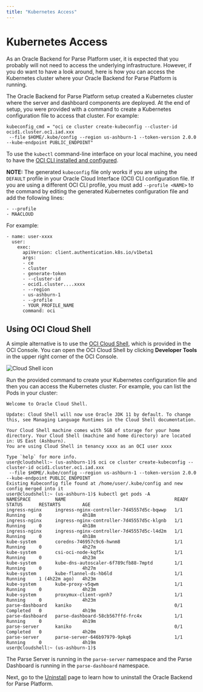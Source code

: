 ```yaml
---
title: "Kubernetes Access"
---
```


# Kubernetes Access

As an Oracle Backend for Parse Platform user, it is expected that you probably will not need to access the underlying infrastructure.  However, if you do want to have a look
around, here is how you can access the Kubernetes cluster where your Oracle Backend for Parse Platform is running.

The Oracle Backend for Parse Platform setup created a Kubernetes cluster where the server and dashboard components are deployed.  At the end of setup, you were provided
with a command to create a Kubernetes configuration file to access that cluster. For example:

```
kubeconfig_cmd = "oci ce cluster create-kubeconfig --cluster-id ocid1.cluster.oc1.iad.xxx
 --file $HOME/.kube/config --region us-ashburn-1 --token-version 2.0.0 --kube-endpoint PUBLIC_ENDPOINT"
 ```

To use the `kubectl` command-line interface on your local machine, you need to have the [OCI CLI installed and configured](https://docs.oracle.com/en-us/iaas/Content/API/Concepts/cliconcepts.htm).

**NOTE:** The generated `kubeconfig` file only works if you are using the `DEFAULT` profile in your Oracle Cloud Interface (OCI) CLI configuration file. If you are using a different OCI CLI profile, you must add `--profile <NAME>` to the command by editing the generated Kubernetes configuration file and add the following lines:

```
- --profile
- MAACLOUD
```

For example:

```
- name: user-xxxx
  user:
    exec:
      apiVersion: client.authentication.k8s.io/v1beta1
      args:
      - ce
      - cluster
      - generate-token
      - --cluster-id
      - ocid1.cluster....xxxx
      - --region
      - us-ashburn-1
      - --profile
      - YOUR_PROFILE_NAME
      command: oci
```

## Using OCI Cloud Shell

A simple alternative is to use the [OCI Cloud Shell](https://docs.oracle.com/en-us/iaas/Content/API/Concepts/cloudshellintro.htm), which is provided in
the OCI Console. You can open the OCI Cloud Shell by clicking **Developer Tools** in
the upper right corner of the OCI Console.

![Cloud Shell icon](../cloud-shell.png)

Run the provided command to create your Kubernetes configuration file and then you can access the Kubernetes
cluster. For example, you can list the Pods in your cluster:

```
Welcome to Oracle Cloud Shell.
 
Update: Cloud Shell will now use Oracle JDK 11 by default. To change this, see Managing Language Runtimes in the Cloud Shell documentation.
 
Your Cloud Shell machine comes with 5GB of storage for your home directory. Your Cloud Shell (machine and home directory) are located in: US East (Ashburn).
You are using Cloud Shell in tenancy xxxx as an OCI user xxxx
 
Type `help` for more info.
user@cloudshell:~ (us-ashburn-1)$ oci ce cluster create-kubeconfig --cluster-id ocid1.cluster.oc1.iad.xxx
 --file $HOME/.kube/config --region us-ashburn-1 --token-version 2.0.0 --kube-endpoint PUBLIC_ENDPOINT
Existing Kubeconfig file found at /home/user/.kube/config and new config merged into it
user@cloudshell:~ (us-ashburn-1)$ kubectl get pods -A
NAMESPACE         NAME                                        READY   STATUS      RESTARTS        AGE
ingress-nginx     ingress-nginx-controller-7d45557d5c-bqwwp   1/1     Running     0               4h18m
ingress-nginx     ingress-nginx-controller-7d45557d5c-klgnb   1/1     Running     0               4h18m
ingress-nginx     ingress-nginx-controller-7d45557d5c-l4d2m   1/1     Running     0               4h18m
kube-system       coredns-746957c9c6-hwnm8                    1/1     Running     0               4h27m
kube-system       csi-oci-node-kqf5x                          1/1     Running     0               4h23m
kube-system       kube-dns-autoscaler-6f789cfb88-7mptd        1/1     Running     0               4h27m
kube-system       kube-flannel-ds-hb6ld                       1/1     Running     1 (4h22m ago)   4h23m
kube-system       kube-proxy-v5qwm                            1/1     Running     0               4h23m
kube-system       proxymux-client-vpnh7                       1/1     Running     0               4h23m
parse-dashboard   kaniko                                      0/1     Completed   0               4h19m
parse-dashboard   parse-dashboard-58cb567ffd-frc4x            1/1     Running     0               4h19m
parse-server      kaniko                                      0/1     Completed   0               4h20m
parse-server      parse-server-646b97979-9pkq6                1/1     Running     0               4h19m
user@cloudshell:~ (us-ashburn-1)$
```

The Parse Server is running in the `parse-server` namespace and the Parse Dashboard is running in the `parse-dashboard` namespace.

Next, go to the [Uninstall](../uninstall/) page to learn how to uninstall the Oracle Backend for Parse Platform.
